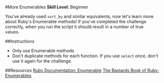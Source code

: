 #More Enumerables
__Skill Level__: Beginner

You've already used `sort_by` and similar equivalents, now let's learn more about Ruby's Enumerable methods! If you've completed the challenge correctly, when you run the script it should result in a number of true values.

##Instructions
- Only use Enumerable methods
- Don't duplicate methods for each function. If you use `select` once, don't use it again for the challenge.

##Resources
[Ruby Documentation: Enumerable](http://ruby-doc.org/core-2.1.2/Enumerable.html)
[The Bastards Book of Ruby: Enumerables](http://ruby.bastardsbook.com/chapters/enumerables/)


